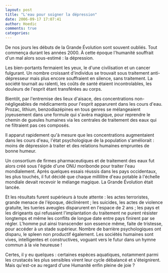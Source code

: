 ```yaml
---
layout: post
title: "L'eau pour soigner la dépression"
date: 2006-09-17 17:07:41
author: Hoedic
comments: true
categories: 
---
```



De nos jours les débuts de la Grande Évolution sont souvent oubliés. Tout commença durant les années 2000. À cette époque l'humanité souffrait d'un mal alors sous-estimé : la dépression.

Les bien-portants fermaient les yeux, le  d'une civilisation et un cancer fulgurant. Un nombre croissant d'individus se trouvait sous traitement anti-dépresseur mais plus encore souffraient en silence, sans traitement. La société tournait au ralenti, les coûts de santé étaient incontrolables, les douleurs de l'esprit étant transférées au corps.

Bientôt, par l'entremise des lieux d'aisace, des concentrations non-négligeables de médicaments pour l'esprit apparurent dans les cours d'eau. Prozac, lithium, benzodiazépines en tous genres se mélangeaient joyeusement dans une formule qui s'avèra magique, pour reprendre le chemin de gueules humaines via les centrales de traitement des eaux qui ne filtraient pas ces composés.

Il apparut rapidement qu'à mesure que les concentrations augmentaient dans les cours d'eau, l'état psychologique de la population s'améliorait : moins de dépression à traiter et des relations humaines empruntes de bonne humeur.

Un consortium de firmes pharmaceutiques et de traitement des eaux fut alors créé sous l'égide d'une ONU moribonde pour traiter l'eau mondialement. Après quelques essais réussis dans les pays occidentaux, les plus touchés, il fut décidé que chaque millilitre d'eau potable à l'échelle mondiale devait recevoir le mélange magique. La Grande Évolution était lancée.

Et les résultats furent supérieurs à toute attente : les actes terroristes, grande menace de l'époque, déclinèrent ; les suicides, les actes de violence gratuite, les tueries aveugles disparurent en l'espace de 2 ans ; les pays et les dirigeants qui refusaient l'implantation du traitement ne purent résister longtemps et même les conflits de longue date entre pays finirent par se régler. L'homme put ainsi transcender son essence même, faite de tristesse, pour accéder à un stade supérieur. Nombre de barrière psychologiques ont disparu, le spleen non productif également. Les sociétés humaines sont vives, intelligentes et constructives, voguant vers le futur dans un hymne commun à la vie heureuse !

Certes, il y eu quelques  : certaines espèces aquatiques, notamment parmi les crustacés les plus sensibles virent leur cycle débalancé et s'éteignirent. Mais qu'est-ce au regard d'une Humanité enfin pleine de joie ?